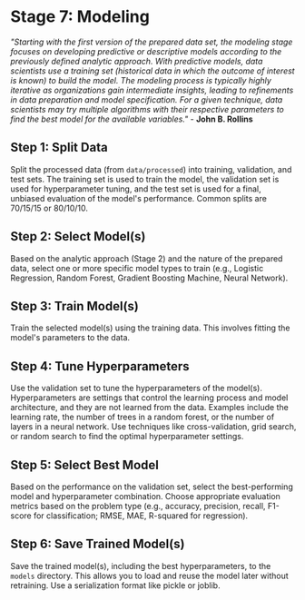 # Stage 7: Modeling

_"Starting with the first version of the prepared data set, the modeling stage focuses on developing predictive or descriptive models according to the previously defined analytic approach. With predictive models, data scientists use a training set (historical data in which the outcome of interest is known) to build the model. The modeling process is typically highly iterative as organizations gain intermediate insights, leading to refinements in data preparation and model specification. For a given technique, data scientists may try multiple algorithms with their respective parameters to find the best model for the available variables."_ - **John B. Rollins**

## Step 1: Split Data
Split the processed data (from `data/processed`) into training, validation, and test sets.  The training set is used to train the model, the validation set is used for hyperparameter tuning, and the test set is used for a final, unbiased evaluation of the model's performance.  Common splits are 70/15/15 or 80/10/10.

## Step 2: Select Model(s)
Based on the analytic approach (Stage 2) and the nature of the prepared data, select one or more specific model types to train (e.g., Logistic Regression, Random Forest, Gradient Boosting Machine, Neural Network).

## Step 3: Train Model(s)
Train the selected model(s) using the training data.  This involves fitting the model's parameters to the data.

## Step 4: Tune Hyperparameters
Use the validation set to tune the hyperparameters of the model(s).  Hyperparameters are settings that control the learning process and model architecture, and they are not learned from the data.  Examples include the learning rate, the number of trees in a random forest, or the number of layers in a neural network.  Use techniques like cross-validation, grid search, or random search to find the optimal hyperparameter settings.

## Step 5: Select Best Model
Based on the performance on the validation set, select the best-performing model and hyperparameter combination.  Choose appropriate evaluation metrics based on the problem type (e.g., accuracy, precision, recall, F1-score for classification; RMSE, MAE, R-squared for regression).

## Step 6: Save Trained Model(s)
Save the trained model(s), including the best hyperparameters, to the `models` directory. This allows you to load and reuse the model later without retraining. Use a serialization format like pickle or joblib.


